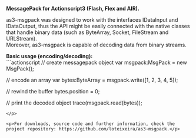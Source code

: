<p><strong>MessagePack for Actionscript3 (Flash, Flex and AIR).</strong></p>
<p>as3-msgpack was designed to work with the interfaces IDataInput and IDataOutput, thus the API might be easily connected with the native classes that handle binary data (such as ByteArray, Socket, FileStream and URLStream).<br>
Moreover, as3-msgpack is capable of decoding data from binary streams.</p>

<p><strong>Basic usage (encoding/decoding):</strong><br>
```actionscript
// create messagepack object
var msgpack:MsgPack = new MsgPack();

// encode an array
var bytes:ByteArray = msgpack.write([1, 2, 3, 4, 5]);

// rewind the buffer
bytes.position = 0;

// print the decoded object
trace(msgpack.read(bytes));
```
</p>

<p>For downloads, source code and further information, check the project repository: https://github.com/loteixeira/as3-msgpack.</p>